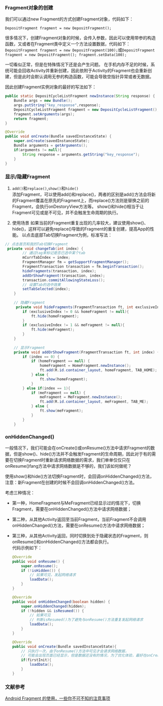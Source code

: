 ### Fragment对象的创建   


我们可以通过new Fragment的方式创建Fragment对象，代码如下：

`DepositFragment fragment = new DepositFragment();`

很多情况下，创建Fragment对象的时候，会传入参数，因此可以使用带参的构造函数，又或者在Fragment类中定义一个方法设置数据，代码如下：`DepositFragment fragment = new DepositFragment(100);`或`DepositFragment fragment = new DepositFragment();
fragment.setData(100);`

一切看似正常，但是在特殊情况下还是会产生问题。
在手机内存不足的时候，系统可能会回收Activity并重新创建，因此依附于Activity的Fragment也会重新创建，但是此时会默认调用无参的构造函数，可能会导致空指针异常或者无数据。

因此创建Fragment实例对象的最好的写法如下：  

```java
public static DepositCycleListFragment newInstance(String response) {
    Bundle args = new Bundle();
    args.putString("key_response",response);
    DepositCycleListFragment fragment = new DepositCycleListFragment();
    fragment.setArguments(args);
    return fragment;
}

@Override
public void onCreate(Bundle savedInstanceState) {
    super.onCreate(savedInstanceState);
    Bundle arguments = getArguments();
    if(arguments != null){
        String response = arguments.getString("key_response");
    }
}
```  


### 显示/隐藏Fragment
1. `add()`和`replace()`,`show()`和`hide()`  
添加Fragment，可以使用add()和replace()，两者的区别是add()方法会将新的Fragment覆盖在原先的Fragment上，而replace()方法则是替换之前的Fragment，会执行onDestoryView方法等。
show()和hide()相当于让Fragment可见或是不可见，并不会触发生命周期的执行。

2. 使用场景
如果当前的Fragment重复出现的几率较大，建议使用show()、hide()，这样可以避免replace()导致的Fragment的重复创建，提高App的性能。
以点击底部Tab切换Fragment为例，标准写法：  

```java
// 点击首页和我的Tab切换Fragment
 private void changeTab(int index) {
        // 通过tag来标记是否已选中某个tab
        mCurrTabIndex = index;
        FragmentManager fm = getSupportFragmentManager();
        FragmentTransaction transaction = fm.beginTransaction();
        hideFragments(transaction, index);
        addOrShowFragment(transaction, index);
        transaction.commitAllowingStateLoss();
        // 设置Tab的选中效果
        setTabSelected(index);
    }
    
    // 隐藏Fragment
     private void hideFragments(FragmentTransaction ft, int exclusiveIndex) {
        if (exclusiveIndex != 0 && homeFragment != null){
            ft.hide(homeFragment);
        }
        if (exclusiveIndex != 1 && meFragment != null){
            ft.hide(meFragment);
        }
    }
    
    // 显示Fragment
    private void addOrShowFragment(FragmentTransaction ft, int index) {
        if (index == 0) {
            if (homeFragment == null) {
                homeFragment = HomeFragment.newInstance();
                ft.add(R.id.container_layout, homeFragment, TAB_HOME);
            } else {
                ft.show(homeFragment);
            }
        } else if(index == 1){
            if (meFragment == null) {
                meFragment = MeFragment.newInstance();
                ft.add(R.id.container_layout, meFragment, TAB_ME);
            } else {
                ft.show(meFragment);
            }
        }
    }
```

### onHiddenChanged() 

一般情况下，我们可能会在onCreate()或onResume()方法中请求Fragment的数据，但是show()、hide()方法并不会触发Fragment的生命周期，因此对于有的需要在切换Fragment时重新请求网络数据的需求，我们单单仅仅只在onResume()fang方法中请求网络数据是不够的，我们该如何做呢？   


使用show()和hide()方法切换Fragment时，会回调onHiddenChanged()方法，注意：新Fragment在创建的时候不会回调onHiddenChanged()方法。    


考虑三种情况：    

+ 第一种，HomeFragment与MeFragment已经显示过的情况下，切换Fragment，需要在onHiddenChanged()方法中请求网络数据；  
+ 第二种，从其他Activity返回至当前Fragment，当前Fragment不会调用onHiddenChanged()方法，需要在onResume()方法中请求网络数据；  
+ 第三种，从其他Activity返回，同时切换到处于隐藏状态的Fragment，则onResume()和onHiddenChanged()方法都会执行。  
代码示例如下：  

    ```java
    @Override
    public void onResume() {
        super.onResume();
        if (!isHidden()) {
            // 如果可见，发起网络请求
            loadData();
        }
    }
    
    @Override
    public void onHiddenChanged(boolean hidden) {
        super.onHiddenChanged(hidden);
        if (!hidden && isResumed()) {
            // 如果可见
            // 判断isResumed()为了避免与onResume()方法重复发起网络请求
            loadData();
        }
    }
    
    @Override
    public void onCreate(Bundle savedInstanceState){
        // 只执行一次，由于onResume()方法中可见才会请求网络数据，
        // 可能会出现页面已经显示，但是数据还没有的情况，为了优化体验，最好在onCreate()方法中也做仅做一次网络请求
        if(firstInit){
            loadData();
        }
    }
    ```  
    
    
### 文献参考
[Android Fragment 的使用，一些你不可不知的注意事项](http://yifeng.studio/2016/12/15/android-fragment-attentions/)